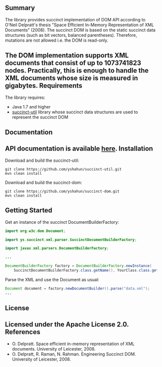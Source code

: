 Summary
-----------
The library provides succinct implementation of DOM API according to O'Neil Delpratt's thesis
"Space Efficient In-Memory Representation of XML Documents" (2008). The succinct DOM is based on the static succinct data structures (such as bit vectors, balanced parentheses). Therefore, mutations are not allowed i.e. the DOM is read-only.

The DOM implementation supports XML documents that consist of up to 1073741823 nodes. Practically, this is enough to handle the XML documents whose size is measured in gigabytes.
Requirements
------------
The library requires:

 - Java 1.7 and higher
 - [succinct-util](https://github.com/yshahun/succinct-util) library whose succinct data structures are used to represent the succinct DOM

Documentation
-------------
API documentation is available [here](http://yshahun.github.io/succinct-dom/apidocs/index.html).
Installation
------------
Download and build the succinct-util:

```
git clone https://github.com/yshahun/succinct-util.git
mvn clean install
```

Download and build the succinct-dom:

```
git clone https://github.com/yshahun/succinct-dom.git
mvn clean install
```
Getting Started
---------------
Get an instance of the succinct DocumentBuilderFactory:
```java
import org.w3c.dom.Document;

import ys.succinct.xml.parser.SuccinctDocumentBuilderFactory;

import javax.xml.parsers.DocumentBuilderFactory;

...

DocumentBuilderFactory factory = DocumentBuilderFactory.newInstance(
    SuccinctDocumentBuilderFactory.class.getName(), YourClass.class.getClassLoader());
```
Parse the XML and use the Document as usual:
```java
Document document = factory.newDocumentBuilder().parse("data.xml");
...
```
License
-------
Licensed under the Apache License 2.0.
References
----------
- O. Delpratt. Space efficient in-memory representation of XML documents. University of Leicester, 2008.
- O. Delpratt, R. Raman, N. Rahman. Engineering Succinct DOM. University of Leicester, 2008.
